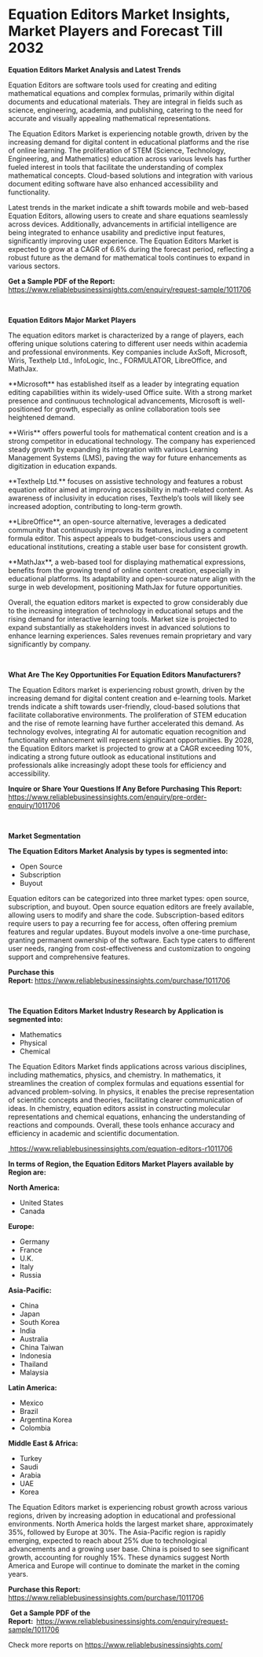 <p><h1>Equation Editors Market Insights, Market Players and Forecast Till 2032</h1></p><p><strong>Equation Editors Market Analysis and Latest Trends</strong></p>
<p><p>Equation Editors are software tools used for creating and editing mathematical equations and complex formulas, primarily within digital documents and educational materials. They are integral in fields such as science, engineering, academia, and publishing, catering to the need for accurate and visually appealing mathematical representations.</p><p>The Equation Editors Market is experiencing notable growth, driven by the increasing demand for digital content in educational platforms and the rise of online learning. The proliferation of STEM (Science, Technology, Engineering, and Mathematics) education across various levels has further fueled interest in tools that facilitate the understanding of complex mathematical concepts. Cloud-based solutions and integration with various document editing software have also enhanced accessibility and functionality.</p><p>Latest trends in the market indicate a shift towards mobile and web-based Equation Editors, allowing users to create and share equations seamlessly across devices. Additionally, advancements in artificial intelligence are being integrated to enhance usability and predictive input features, significantly improving user experience. The Equation Editors Market is expected to grow at a CAGR of 6.6% during the forecast period, reflecting a robust future as the demand for mathematical tools continues to expand in various sectors.</p></p>
<p><strong>Get a Sample PDF of the Report:&nbsp;</strong> <a href="https://www.reliablebusinessinsights.com/enquiry/request-sample/1011706?utm_campaign=3128&utm_medium=2&utm_source=Github&utm_content=ia&utm_term=06032025&utm_id=equation-editors">https://www.reliablebusinessinsights.com/enquiry/request-sample/1011706</a></p>
<p>&nbsp;</p>
<p><strong>Equation Editors Major Market Players</strong></p>
<p><p>The equation editors market is characterized by a range of players, each offering unique solutions catering to different user needs within academia and professional environments. Key companies include AxSoft, Microsoft, Wiris, Texthelp Ltd., InfoLogic, Inc., FORMULATOR, LibreOffice, and MathJax.</p><p>**Microsoft** has established itself as a leader by integrating equation editing capabilities within its widely-used Office suite. With a strong market presence and continuous technological advancements, Microsoft is well-positioned for growth, especially as online collaboration tools see heightened demand. </p><p>**Wiris** offers powerful tools for mathematical content creation and is a strong competitor in educational technology. The company has experienced steady growth by expanding its integration with various Learning Management Systems (LMS), paving the way for future enhancements as digitization in education expands.</p><p>**Texthelp Ltd.** focuses on assistive technology and features a robust equation editor aimed at improving accessibility in math-related content. As awareness of inclusivity in education rises, Texthelp’s tools will likely see increased adoption, contributing to long-term growth.</p><p>**LibreOffice**, an open-source alternative, leverages a dedicated community that continuously improves its features, including a competent formula editor. This aspect appeals to budget-conscious users and educational institutions, creating a stable user base for consistent growth.</p><p>**MathJax**, a web-based tool for displaying mathematical expressions, benefits from the growing trend of online content creation, especially in educational platforms. Its adaptability and open-source nature align with the surge in web development, positioning MathJax for future opportunities.</p><p>Overall, the equation editors market is expected to grow considerably due to the increasing integration of technology in educational setups and the rising demand for interactive learning tools. Market size is projected to expand substantially as stakeholders invest in advanced solutions to enhance learning experiences. Sales revenues remain proprietary and vary significantly by company.</p></p>
<p>&nbsp;</p>
<p><strong>What Are The Key Opportunities For Equation Editors Manufacturers?</strong></p>
<p><p>The Equation Editors market is experiencing robust growth, driven by the increasing demand for digital content creation and e-learning tools. Market trends indicate a shift towards user-friendly, cloud-based solutions that facilitate collaborative environments. The proliferation of STEM education and the rise of remote learning have further accelerated this demand. As technology evolves, integrating AI for automatic equation recognition and functionality enhancement will represent significant opportunities. By 2028, the Equation Editors market is projected to grow at a CAGR exceeding 10%, indicating a strong future outlook as educational institutions and professionals alike increasingly adopt these tools for efficiency and accessibility.</p></p>
<p><strong>Inquire or Share Your Questions If Any Before Purchasing This Report:</strong> <a href="https://www.reliablebusinessinsights.com/enquiry/pre-order-enquiry/1011706?utm_campaign=3128&utm_medium=2&utm_source=Github&utm_content=ia&utm_term=06032025&utm_id=equation-editors">https://www.reliablebusinessinsights.com/enquiry/pre-order-enquiry/1011706</a></p>
<p>&nbsp;</p>
<p><strong>Market Segmentation</strong></p>
<p><strong>The Equation Editors Market Analysis by types is segmented into:</strong></p>
<p><ul><li>Open Source</li><li>Subscription</li><li>Buyout</li></ul></p>
<p><p>Equation editors can be categorized into three market types: open source, subscription, and buyout. Open source equation editors are freely available, allowing users to modify and share the code. Subscription-based editors require users to pay a recurring fee for access, often offering premium features and regular updates. Buyout models involve a one-time purchase, granting permanent ownership of the software. Each type caters to different user needs, ranging from cost-effectiveness and customization to ongoing support and comprehensive features.</p></p>
<p><strong>Purchase this Report:&nbsp;</strong><a href="https://www.reliablebusinessinsights.com/purchase/1011706?utm_campaign=3128&utm_medium=2&utm_source=Github&utm_content=ia&utm_term=06032025&utm_id=equation-editors">https://www.reliablebusinessinsights.com/purchase/1011706</a></p>
<p>&nbsp;</p>
<p><strong>The Equation Editors Market Industry Research by Application is segmented into:</strong></p>
<p><ul><li>Mathematics</li><li>Physical</li><li>Chemical</li></ul></p>
<p><p>The Equation Editors Market finds applications across various disciplines, including mathematics, physics, and chemistry. In mathematics, it streamlines the creation of complex formulas and equations essential for advanced problem-solving. In physics, it enables the precise representation of scientific concepts and theories, facilitating clearer communication of ideas. In chemistry, equation editors assist in constructing molecular representations and chemical equations, enhancing the understanding of reactions and compounds. Overall, these tools enhance accuracy and efficiency in academic and scientific documentation.</p></p>
<p><a href="https://www.reliablebusinessinsights.com/equation-editors-r1011706?utm_campaign=3128&utm_medium=2&utm_source=Github&utm_content=ia&utm_term=06032025&utm_id=equation-editors">&nbsp;https://www.reliablebusinessinsights.com/equation-editors-r1011706</a></p>
<p><strong>In terms of Region, the Equation Editors Market Players available by Region are:</strong></p>
<p>
    <p> <strong> North America: </strong>
        <ul>
            <li>United States</li>
            <li>Canada</li>
        </ul>
        </p> 
    <p> <strong> Europe: </strong>
        <ul>
            <li>Germany</li>
            <li>France</li>
            <li>U.K.</li>
            <li>Italy</li>
            <li>Russia</li>
        </ul>
        </p> 
    <p> <strong> Asia-Pacific: </strong>
        <ul>
            <li>China</li>
            <li>Japan</li>
            <li>South Korea</li>
            <li>India</li>
            <li>Australia</li>
            <li>China Taiwan</li>
            <li>Indonesia</li>
            <li>Thailand</li>
            <li>Malaysia</li>
        </ul>
        </p> 
    <p> <strong> Latin America: </strong>
        <ul>
            <li>Mexico</li>
            <li>Brazil</li>
            <li>Argentina Korea</li>
            <li>Colombia</li>
        </ul>
        </p> 
    <p> <strong> Middle East & Africa: </strong>
        <ul>
            <li>Turkey</li>
            <li>Saudi</li>
            <li>Arabia</li>
            <li>UAE</li>
            <li>Korea</li>
        </ul>
    </p>
    </p>
<p><p>The Equation Editors market is experiencing robust growth across various regions, driven by increasing adoption in educational and professional environments. North America holds the largest market share, approximately 35%, followed by Europe at 30%. The Asia-Pacific region is rapidly emerging, expected to reach about 25% due to technological advancements and a growing user base. China is poised to see significant growth, accounting for roughly 15%. These dynamics suggest North America and Europe will continue to dominate the market in the coming years.</p></p>
<p><strong>Purchase this Report: </strong><a href="https://www.reliablebusinessinsights.com/purchase/1011706?utm_campaign=3128&utm_medium=2&utm_source=Github&utm_content=ia&utm_term=06032025&utm_id=equation-editors">https://www.reliablebusinessinsights.com/purchase/1011706</a></p>
<p>&nbsp;<strong>Get a Sample PDF of the Report:&nbsp;&nbsp;</strong><a href="https://www.reliablebusinessinsights.com/enquiry/request-sample/1011706?utm_campaign=3128&utm_medium=2&utm_source=Github&utm_content=ia&utm_term=06032025&utm_id=equation-editors">https://www.reliablebusinessinsights.com/enquiry/request-sample/1011706</a></p>
<p><strong></strong></p>
<p>Check more reports on <a href="https://www.reliablebusinessinsights.com/?utm_campaign=3128&utm_medium=2&utm_source=Github&utm_content=ia&utm_term=06032025&utm_id=equation-editors">https://www.reliablebusinessinsights.com/</a></p>